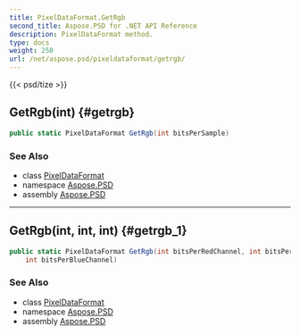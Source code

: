 ```yaml
---
title: PixelDataFormat.GetRgb
second_title: Aspose.PSD for .NET API Reference
description: PixelDataFormat method. 
type: docs
weight: 250
url: /net/aspose.psd/pixeldataformat/getrgb/
---
```

{{< psd/tize >}}
## GetRgb(int) {#getrgb}

```csharp
public static PixelDataFormat GetRgb(int bitsPerSample)
```

### See Also

* class [PixelDataFormat](../)
* namespace [Aspose.PSD](../../pixeldataformat/)
* assembly [Aspose.PSD](../../../)

---

## GetRgb(int, int, int) {#getrgb_1}

```csharp
public static PixelDataFormat GetRgb(int bitsPerRedChannel, int bitsPerGreenChannel, 
    int bitsPerBlueChannel)
```

### See Also

* class [PixelDataFormat](../)
* namespace [Aspose.PSD](../../pixeldataformat/)
* assembly [Aspose.PSD](../../../)


